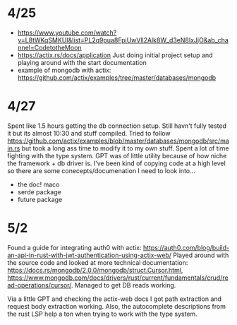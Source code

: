 # 4/25
- https://www.youtube.com/watch?v=L8tWKqSMKUI&list=PL2q9pua8FpiUwVll2Alk8W_d3eN8IxJjO&ab_channel=CodetotheMoon
- https://actix.rs/docs/application
Just doing initial project setup and playing around with the start documentation
- example of mongodb with actix: https://github.com/actix/examples/tree/master/databases/mongodb

# 4/27
Spent like 1.5 hours getting the db connection setup. Still havn't fully tested it but its almost 10:30 and stuff compiled. Tried to follow
https://github.com/actix/examples/blob/master/databases/mongodb/src/main.rs but took a long ass time to modify it to my own stuff. Spent a lot
of time fighting with the type system. GPT was of little utility because of how niche the framework + db driver is. I've been kind of copying code
at a high level so there are some conecepts/documenation I need to look into...
- the doc! maco
- serde package
- future package

# 5/2
Found a guide for integrating auth0 with actix: https://auth0.com/blog/build-an-api-in-rust-with-jwt-authentication-using-actix-web/
Played around with the source code and looked at more technical documentation: https://docs.rs/mongodb/2.0.0/mongodb/struct.Cursor.html, https://www.mongodb.com/docs/drivers/rust/current/fundamentals/crud/read-operations/cursor/. Managed to get DB reads working.

Via a little GPT and checking the actix-web docs I got path extraction and request body extraction working. Also, the autocomplete descriptions from the rust LSP help a ton when
trying to work with the type system.
